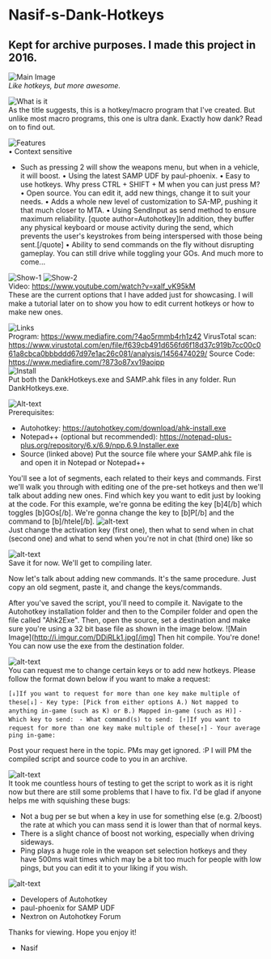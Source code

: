 # Nasif-s-Dank-Hotkeys
## Kept for archive purposes. I made this project in 2016.
![Main Image](http://i.imgur.com/KSRyVK6.png)
<br>
*Like hotkeys, but more awesome.*

![What is it](http://i.imgur.com/EO6nLej.png)
<br>
As the title suggests, this is a hotkey/macro program that I've created. But unlike most macro programs, this one is ultra dank.
Exactly how dank? Read on to find out.

![Features](http://i.imgur.com/GsthpYu.png)
<br>
• Context sensitive
 - Such as pressing 2 will show the weapons menu, but when in a vehicle, it will boost.
• Using the latest SAMP UDF by paul-phoenix.
• Easy to use hotkeys. Why press CTRL + SHIFT + M when you can just press M?
• Open source. You can edit it, add new things, change it to suit your needs.
• Adds a whole new level of customization to SA-MP, pushing it that much closer to MTA.
• Using SendInput as send method to ensure maximum reliability. [quote author=Autohotkey]In addition, they buffer any physical keyboard or mouse activity during the send, which prevents the user's keystrokes from being interspersed with those being sent.[/quote]
• Ability to send commands on the fly without disrupting gameplay. You can still drive while toggling your GOs.
And much more to come...

![Show-1](http://i.imgur.com/ocXdfpC.png)
![Show-2](http://i.imgur.com/gD46cKq.png)
<br>
Video: https://www.youtube.com/watch?v=xalf_vK95kM
<br>
These are the current options that I have added just for showcasing. I will make a tutorial later on to show you how to edit current hotkeys or how to make new ones.

![Links](http://i.imgur.com/9oQ8l0E.png)
<br>
Program: https://www.mediafire.com/?4ao5rmmb4rh1z42
VirusTotal scan: https://www.virustotal.com/en/file/f639cb491d656fd6f18d37c919b7cc00c061a8cbca0bbbddd67d97e1ac26c081/analysis/1456474029/
Source Code: https://www.mediafire.com/?873o87xv19aoipp
<br>
![Install](http://i.imgur.com/RwDELsA.png)
<br>
Put both the DankHotkeys.exe and SAMP.ahk files in any folder. Run DankHotkeys.exe.

![Alt-text](http://i.imgur.com/Q9Ltk27.png)
<br>
Prerequisites: 
 - Autohotkey: https://autohotkey.com/download/ahk-install.exe
 - Notepad++ (optional but recommended): https://notepad-plus-plus.org/repository/6.x/6.9/npp.6.9.Installer.exe
 - Source (linked above)
Put the source file where your SAMP.ahk file is and open it in Notepad or Notepad++

You'll see a lot of segments, each related to their keys and commands. First we'll walk you through with editing one of the pre-set hotkeys and then we'll talk about adding new ones.
Find which key you want to edit just by looking at the code. For this example, we're gonna be editing the key [b]4[/b] which toggles [b]GOs[/b]. We're gonna change the key to [b]P[/b] and the command to [b]/htele[/b].
![alt-text](http://i.imgur.com/fVHw2Mp.png)
<br>
Just change the activation key (first one), then what to send when in chat (second one) and what to send when you're not in chat (third one) like so

![alt-text](http://i.imgur.com/X5vmN0p.png)
<br>
Save it for now. We'll get to compiling later.

Now let's talk about adding new commands. It's the same procedure. Just copy an old segment, paste it, and change the keys/commands.

After you've saved the script, you'll need to compile it. Navigate to the Autohotkey installation folder and then to the Compiler folder and open the file called "Ahk2Exe". Then, open the source, set a destination and make sure you're using a 32 bit base file as shown in the image below.
![Main Image](http://i.imgur.com/DDiRLk1.jpg[/img]
Then hit compile. You're done! You can now use the exe from the destination folder.

![alt-text](http://i.imgur.com/SUVY5Ql.png)
<br>
You can request me to change certain keys or to add new hotkeys. Please follow the format down below if you want to make a request:

`[↓]If you want to request for more than one key make multiple of these[↓]`
 `- Key type: [Pick from either options A.) Not mapped to anything in-game (such as K) or B.) Mapped in-game (such as H)]`
 `- Which key to send: `
 `- What command(s) to send: `
`[↑]If you want to request for more than one key make multiple of these[↑]`
 `- Your average ping in-game:`


Post your request here in the topic. PMs may get ignored. :P
I will PM the compiled script and source code to you in an archive.

![alt-text](http://i.imgur.com/1jrDzoP.png)
<br>
It took me countless hours of testing to get the script to work as it is right now but there are still some problems that I have to fix. I'd be glad if anyone helps me with squishing these bugs:

- Not a bug per se but when a key in use for something else (e.g. 2/boost) the rate at which you can mass send it is lower than that of normal keys.
- There is a slight chance of boost not working, especially when driving sideways.
- Ping plays a huge role in the weapon set selection hotkeys and they have 500ms wait times which may be a bit too much for people with low pings, but you can edit it to your liking if you wish.

![alt-text](http://i.imgur.com/yFvHhl3.png)
<br>
- Developers of Autohotkey
- paul-phoenix for SAMP UDF
- Nextron on Autohotkey Forum

Thanks for viewing. Hope you enjoy it!
 - Nasif
